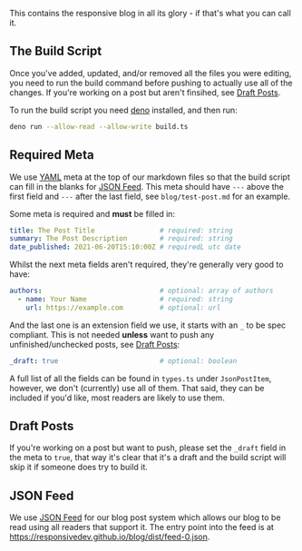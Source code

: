 This contains the responsive blog in all its glory - if that's what you can
call it.

## The Build Script

Once you've added, updated, and/or removed all the files you were editing, you
need to run the build command before pushing to actually use all of the changes.
If you're working on a post but aren't finsihed, see [Draft Posts](#draft-posts).

To run the build script you need [deno](https://deno.land) installed, and then
run:

```bash
deno run --allow-read --allow-write build.ts
```

## Required Meta

We use [YAML](https://yaml.org/) meta at the top of our markdown files so that
the build script can fill in the blanks for [JSON Feed](https://jsonfeed.org/).
This meta should have `---` above the first field and `---` after the last
field, see `blog/test-post.md` for an example.

Some meta is required and **must** be filled in:

```yml
title: The Post Title                # required: string
summary: The Post Description        # required: string
date_published: 2021-06-20T15:10:00Z # requiredL utc date
```

Whilst the next meta fields aren't required, they're generally very good to
have:

```yml
authors:                             # optional: array of authors
  - name: Your Name                  # required: string
    url: https://example.com         # optional: url
```

And the last one is an extension field we use, it starts with an `_` to be spec
compliant. This is not needed **unless** want to push any unfinished/unchecked
posts, see [Draft Posts](#draft-posts):

```yml
_draft: true                         # optional: boolean
```

A full list of all the fields can be found in `types.ts` under `JsonPostItem`,
however, we don't (currently) use all of them. That said, they can be included
if you'd like, most readers are likely to use them.

## Draft Posts

If you're working on a post but want to push, please set the `_draft` field in
the meta to `true`, that way it's clear that it's a draft and the build script
will skip it if someone does try to build it.

## JSON Feed

We use [JSON Feed](https://jsonfeed.org/) for our blog post system which allows
our blog to be read using all readers that support it. The entry point into the
feed is at https://responsivedev.github.io/blog/dist/feed-0.json.